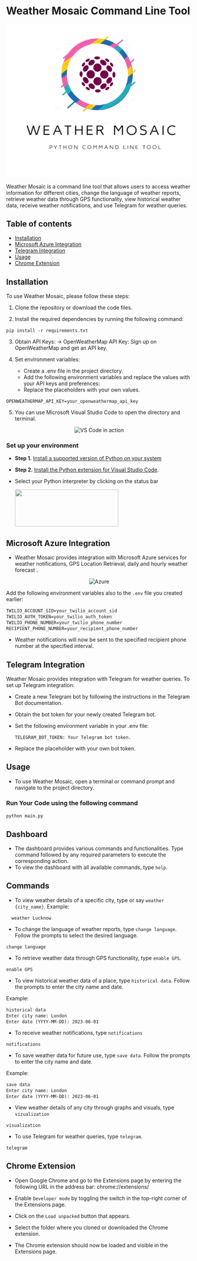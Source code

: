 # Weather Mosaic Command Line Tool

<p align="center">
  <img alt="logo" src="Weather_Mosaic_logo.jpeg">
</p>


Weather Mosaic is a command line tool that allows users to access weather information for different cities, change the language of weather reports, retrieve weather data through GPS functionality, view historical weather data, receive weather notifications, and use Telegram for weather queries.

## Table of contents

- [Installation](#installation)
- [Microsoft Azure Integration](#microsoft-azure-integration)
- [Telegram Integration](#telegram-integration)
- [Usage](#usage)
- [Chrome Extension](#chrome-extension)

## Installation

To use Weather Mosaic, please follow these steps:

1. Clone the repository or download the code files.

2. Install the required dependencies by running the following command:

```shell
pip install -r requirements.txt
```
3. Obtain API Keys:
   -> OpenWeatherMap API Key: Sign up on OpenWeatherMap and get an API key.

4. Set environment variables:
   * Create a .env file in the project directory.
   * Add the following environment variables and replace the values with your API keys and preferences:
   * Replace the placeholders with your own values.
   
```plaintext
OPENWEATHERMAP_API_KEY=your_openweathermap_api_key
```

5. You can use Microsoft Visual Studio Code to open the directory and terminal.

<p align="center">
  <img alt="VS Code in action" src="https://user-images.githubusercontent.com/35271042/118224532-3842c400-b438-11eb-923d-a5f66fa6785a.png">
</p>



### Set up your environment

-   **Step 1.** [Install a supported version of Python on your system](https://code.visualstudio.com/docs/python/python-tutorial#_prerequisites) 
-   **Step 2.** [Install the Python extension for Visual Studio Code](https://code.visualstudio.com/docs/editor/extension-gallery).

-   Select your Python interpreter by clicking on the status bar

     <img src=https://raw.githubusercontent.com/microsoft/vscode-python/main/images/InterpreterSelectionZoom.gif width=280 height=100>


## Microsoft Azure Integration 
* Weather Mosaic provides integration with Microsoft Azure services for weather notifications, GPS Location Retrieval, daily and hourly weather forecast .

<p align="center">
  <img alt="Azure" src="https://logos-world.net/wp-content/uploads/2021/02/Microsoft-Azure-Symbol.png">
</p>

Add the following environment variables also to the `.env` file you created earlier:

```plaintext
TWILIO_ACCOUNT_SID=your_twilio_account_sid
TWILIO_AUTH_TOKEN=your_twilio_auth_token
TWILIO_PHONE_NUMBER=your_twilio_phone_number
RECIPIENT_PHONE_NUMBER=your_recipient_phone_number
```
* Weather notifications will now be sent to the specified recipient phone number at the specified interval.

## Telegram Integration

Weather Mosaic provides integration with Telegram for weather queries. To set up Telegram integration:

* Create a new Telegram bot by following the instructions in the Telegram Bot documentation.

* Obtain the bot token for your newly created Telegram bot.

* Set the following environment variable in your .env file:

  ```plaintext
  TELEGRAM_BOT_TOKEN: Your Telegram bot token.
  ```
* Replace the placeholder with your own bot token.

## Usage

* To use Weather Mosaic, open a terminal or command prompt and navigate to the project directory.

### Run Your Code using the following command

```shell
python main.py
```

## Dashboard

* The dashboard provides various commands and functionalities. Type command followed by any required parameters to execute the corresponding action.
* To view the dashboard with all available commands, type `help`.

## Commands

* To view weather details of a specific city, type or say `weather {city_name}`.
Example:

```shell
  weather Lucknow
```

* To change the language of weather reports, type `change language`. Follow the prompts to select the desired language.

```shell
change language
```

* To retrieve weather data through GPS functionality, type `enable GPS`.

```shell
enable GPS
```

* To view historical weather data of a place, type `historical data`. Follow the prompts to enter the city name and date.

Example:

```shell
historical data
Enter city name: London
Enter date (YYYY-MM-DD): 2023-06-01
```

* To receive weather notifications, type `notifications`

```shell
notifications
```

* To save weather data for future use, type `save data`. Follow the prompts to enter the city name and date.

Example:

```shell
save data
Enter city name: London
Enter date (YYYY-MM-DD): 2023-06-01
```

* View weather details of any city through graphs and visuals, type `vizualization`
```shell
visualization
```

* To use Telegram for weather queries, type `telegram`.

```shell
telegram
```

  
## Chrome Extension

* Open Google Chrome and go to the Extensions page by entering the following URL in the address bar: chrome://extensions/

* Enable `Developer mode` by toggling the switch in the top-right corner of the Extensions page.

* Click on the `Load unpacked` button that appears.

* Select the folder where you cloned or downloaded the Chrome extension.

* The Chrome extension should now be loaded and visible in the Extensions page.




